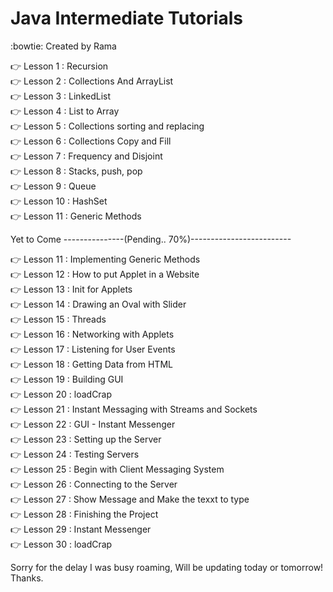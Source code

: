 # Java Intermediate Tutorials 
:bowtie: Created by Rama

:point_right: Lesson 1 : Recursion<br />
:point_right: Lesson 2 : Collections And ArrayList<br />
:point_right: Lesson 3 : LinkedList<br />
:point_right: Lesson 4 : List to Array<br />
:point_right: Lesson 5 : Collections sorting and replacing<br />
:point_right: Lesson 6 : Collections Copy and Fill<br />
:point_right: Lesson 7 : Frequency and Disjoint<br />
:point_right: Lesson 8 : Stacks, push, pop<br />
:point_right: Lesson 9 : Queue<br />
:point_right: Lesson 10 : HashSet<br />
:point_right: Lesson 11 : Generic Methods<br />

Yet to Come ---------------(Pending.. 70%)------------------------- <br />


:point_right: Lesson 11 : Implementing Generic Methods<br />
:point_right: Lesson 12 : How to put Applet in a Website<br />
:point_right: Lesson 13 : Init for Applets<br />
:point_right: Lesson 14 : Drawing an Oval with Slider<br />
:point_right: Lesson 15 : Threads<br />
:point_right: Lesson 16 : Networking with Applets<br />
:point_right: Lesson 17 : Listening for User Events<br />
:point_right: Lesson 18 : Getting Data from HTML<br />
:point_right: Lesson 19 : Building GUI<br />
:point_right: Lesson 20 : loadCrap<br />
:point_right: Lesson 21 : Instant Messaging with Streams and Sockets<br />
:point_right: Lesson 22 : GUI - Instant Messenger<br />
:point_right: Lesson 23 : Setting up the Server<br />
:point_right: Lesson 24 : Testing Servers<br />
:point_right: Lesson 25 : Begin with Client Messaging System<br />
:point_right: Lesson 26 : Connecting to the Server<br />
:point_right: Lesson 27 : Show Message and Make the texxt to type<br />
:point_right: Lesson 28 : Finishing the Project<br />
:point_right: Lesson 29 : Instant Messenger<br />
:point_right: Lesson 30 : loadCrap<br />

Sorry for the delay I was busy roaming, Will be updating today or tomorrow!
Thanks.